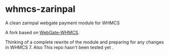 # whmcs-zarinpal
A clean zarinpal webgate payment module for WHMCS

A fork based on [WebGate-WHMCS](https://github.com/ZarinPal-Lab/WHMCS).

Thinking of a complete rewrite of the module and preparing for any changes in WHMCS 7. Also This repo hasn't been tested yet .
